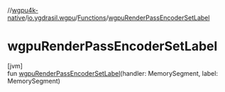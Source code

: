 //[wgpu4k-native](../../../index.md)/[io.ygdrasil.wgpu](../index.md)/[Functions](index.md)/[wgpuRenderPassEncoderSetLabel](wgpu-render-pass-encoder-set-label.md)

# wgpuRenderPassEncoderSetLabel

[jvm]\
fun [wgpuRenderPassEncoderSetLabel](wgpu-render-pass-encoder-set-label.md)(handler: MemorySegment, label: MemorySegment)
